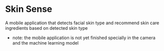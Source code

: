 # Skin Sense

A mobile application that detects facial skin type and recommend skin care ingredients based on detected skin type

 - note: the mobile application is not yet finished specially in the camera and the machine learning model
